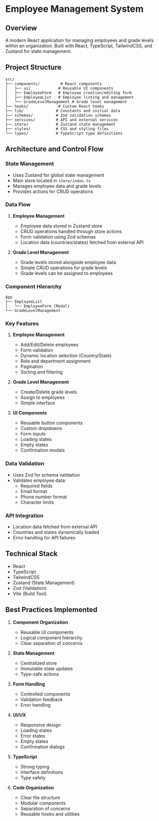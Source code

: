 # Employee Management System

## Overview
A modern React application for managing employees and grade levels within an organization. Built with React, TypeScript, TailwindCSS, and Zustand for state management.

## Project Structure
```
src/
├── components/         # React components
│   ├── ui/            # Reusable UI components
│   ├── EmployeeForm   # Employee creation/editing form
│   ├── EmployeeList   # Employee listing and management
│   └── GradeLevelManagement # Grade level management
├── hooks/             # Custom React hooks
├── lib/              # Constants and initial data
├── schemas/          # Zod validation schemas
├── services/         # API and external services
├── store/            # Zustand state management
├── styles/           # CSS and styling files
└── types/            # TypeScript type definitions
```

## Architecture and Control Flow

### State Management
- Uses Zustand for global state management
- Main store located in `store/index.ts`
- Manages employee data and grade levels
- Provides actions for CRUD operations

### Data Flow
1. **Employee Management**
   - Employee data stored in Zustand store
   - CRUD operations handled through store actions
   - Form validation using Zod schemas
   - Location data (countries/states) fetched from external API

2. **Grade Level Management**
   - Grade levels stored alongside employee data
   - Simple CRUD operations for grade levels
   - Grade levels can be assigned to employees

### Component Hierarchy
```
App
├── EmployeeList
│   └── EmployeeForm (Modal)
└── GradeLevelManagement
```

### Key Features
1. **Employee Management**
   - Add/Edit/Delete employees
   - Form validation
   - Dynamic location selection (Country/State)
   - Role and department assignment
   - Pagination
   - Sorting and filtering

2. **Grade Level Management**
   - Create/Delete grade levels
   - Assign to employees
   - Simple interface

3. **UI Components**
   - Reusable button components
   - Custom dropdowns
   - Form inputs
   - Loading states
   - Empty states
   - Confirmation modals

### Data Validation
- Uses Zod for schema validation
- Validates employee data:
  - Required fields
  - Email format
  - Phone number format
  - Character limits

### API Integration
- Location data fetched from external API
- Countries and states dynamically loaded
- Error handling for API failures

## Technical Stack
- React
- TypeScript
- TailwindCSS
- Zustand (State Management)
- Zod (Validation)
- Vite (Build Tool)

## Best Practices Implemented
1. **Component Organization**
   - Reusable UI components
   - Logical component hierarchy
   - Clear separation of concerns

2. **State Management**
   - Centralized store
   - Immutable state updates
   - Type-safe actions

3. **Form Handling**
   - Controlled components
   - Validation feedback
   - Error handling

4. **UI/UX**
   - Responsive design
   - Loading states
   - Error states
   - Empty states
   - Confirmation dialogs

5. **TypeScript**
   - Strong typing
   - Interface definitions
   - Type safety

6. **Code Organization**
   - Clear file structure
   - Modular components
   - Separation of concerns
   - Reusable hooks and utilities
